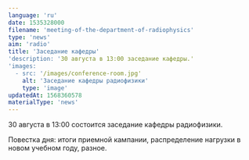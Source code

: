 ```yaml
---
language: 'ru'
date: 1535328000
filename: 'meeting-of-the-department-of-radiophysics'
type: 'news'
aim: 'radio'
title: 'Заседание кафедры'
'description: '30 августа в 13:00 заседание кафедры.'
'images:
  - src: '/images/conference-room.jpg'
    alt: 'Заседание кафедры радиофизики'
    type: 'image'
updatedAt: 1568360578
materialType: 'news'
---
```

30 августа в 13:00 состоится заседание кафедры радиофизики.

Повестка дня: итоги приемной кампании, распределение нагрузки в новом учебном году, разное.
